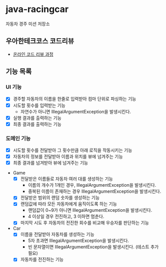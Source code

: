 # java-racingcar

자동차 경주 미션 저장소

## 우아한테크코스 코드리뷰

- [온라인 코드 리뷰 과정](https://github.com/woowacourse/woowacourse-docs/blob/master/maincourse/README.md)

## 기능 목록
### UI 기능
- [x] 경주할 자동차의 이름을 한줄로 입력받아 컴마 단위로 파싱하는 기능
- [x] 시도할 횟수를 입력받는 기능
    - 자연수가 아니면 IllegalArgumentException을 발생시킨다.
- [x] 실행 결과를 출력하는 기능
- [x] 최종 결과를 출력하는 기능

### 도메인 기능
- [x] 시도할 횟수를 전달받아 그 횟수만큼 아래 로직을 작동시키는 기능
- [x] 자동차의 정보를 전달받아 이름과 위치를 뷰에 넘겨주는 기능
- [x] 최종 결과를 넘겨받아 뷰에 넘겨주는 기능
- Game
    - [x] 전달받은 이름들로 자동차 여러 대를 생성하는 기능
      - 이름의 개수가 1개인 경우, IllegalArgumentException을 발생시킨다.
      - 중복된 이름이 존재하는 경우 IllegalArgumentException을 발생시킨다.
    - [x] 전달받은 범위의 랜덤 숫자를 생성하는 기능
    - [x] 랜덤값에 따라 모든 자동차에게 움직이도록 하는 기능
        - 랜덤값이 0~9가 아니면 IllegalArgumentException을 발생시킨다.
        - 4 이상일 경우 전진하고, 3 이하면 멈춘다.
    - [x] 마지막 시도 후 자동차의 전진한 회수를 비교해 우승자를 판단하는 기능
- Car
    - [x] 이름을 전달받아 자동차를 생성하는 기능
        - 5자 초과면 IllegalArgumentException을 발생시킨다.
        - 빈 문자열이면 IllegalArgumentException을 발생시킨다. (테스트 추가 필요)
    - [x] 자동차를 전진하는 기능